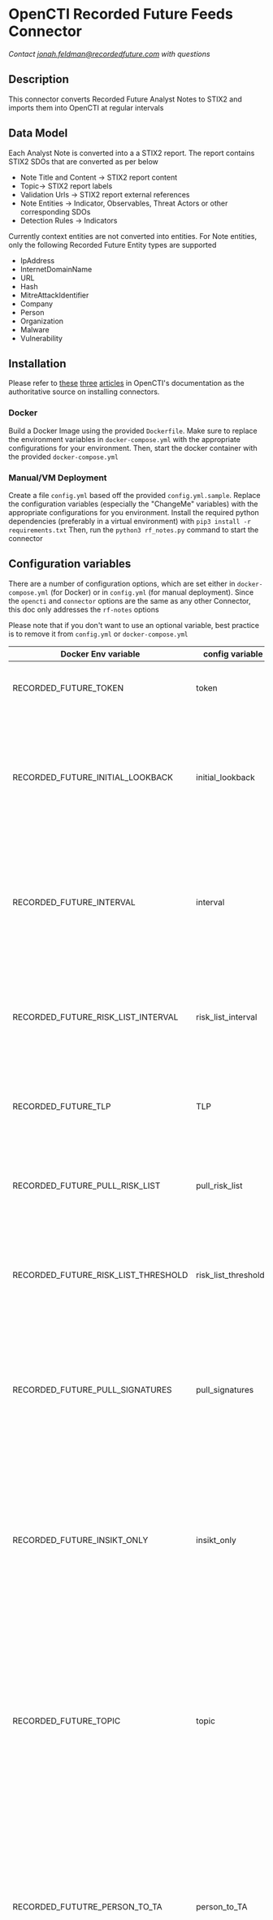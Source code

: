 # OpenCTI Recorded Future Feeds Connector
*Contact jonah.feldman@recordedfuture.com with questions*
## Description

This connector converts Recorded Future Analyst Notes to STIX2 and imports them into OpenCTI at regular intervals

## Data Model

Each Analyst Note is converted into a a STIX2 report. The report contains STIX2 SDOs that are converted as per below

- Note Title and Content -> STIX2 report content
- Topic-> STIX2 report labels
- Validation Urls -> STIX2 report external references
- Note Entities -> Indicator, Observables, Threat Actors or other corresponding SDOs
- Detection Rules -> Indicators

Currently context entities are not converted into entities. For Note entities, only the following Recorded Future Entity types are supported

- IpAddress
- InternetDomainName
- URL
- Hash
- MitreAttackIdentifier
- Company
- Person
- Organization
- Malware
- Vulnerability




## Installation

Please refer to [these](https://filigran.notion.site/OpenCTI-Ecosystem-868329e9fb734fca89692b2ed6087e76) [three](https://docs.opencti.io/latest/deployment/connectors/) [articles](https://docs.opencti.io/latest/development/connectors/) in OpenCTI's documentation as the authoritative source on installing connectors.

### Docker
Build a Docker Image using the provided `Dockerfile`. Make sure to replace the environment variables in `docker-compose.yml` with the appropriate configurations for your environment. Then, start the docker container with the provided `docker-compose.yml`

### Manual/VM Deployment
Create a file `config.yml` based off the provided `config.yml.sample`. Replace the configuration variables (especially the "ChangeMe" variables) with the appropriate configurations for you environment. Install the required python dependencies (preferably in a virtual environment) with `pip3 install -r requirements.txt` Then, run the `python3 rf_notes.py` command to start the connector

## Configuration variables

There are a number of configuration options, which are set either in `docker-compose.yml` (for Docker) or in `config.yml` (for manual deployment). Since the `opencti` and `connector` options are the same as any other Connector, this doc only addresses the `rf-notes` options

Please note that if you don't want to use an optional variable, best practice is to remove it from `config.yml` or `docker-compose.yml`

| Docker Env variable                 | config variable     | Description
|-------------------------------------|---------------------|------------
| RECORDED_FUTURE_TOKEN               | token               | API Token for Recorded Future. Required
| RECORDED_FUTURE_INITIAL_LOOKBACK    | initial_lookback    | The numeric timeframe the connector will search for Analyst Notes on the first run, in hours. Required
| RECORDED_FUTURE_INTERVAL            | interval            | The numeric interval (in hours) between scheduled executions of the connector (analyst note fetch). Required
| RECORDED_FUTURE_RISK_LIST_INTERVAL  | risk_list_interval  | The numeric interval (in hours) between scheduled executions of the risk list fetch. Required
| RECORDED_FUTURE_TLP                 | TLP                 | TLP marking of the report. One of White, Green, Amber, Red
| RECORDED_FUTURE_PULL_RISK_LIST      | pull_risk_list      | A boolean flag of whether to pull risk lists into OpenCTI. Defaults to False
| RECORDED_FUTURE_RISK_LIST_THRESHOLD | risk_list_threshold | A threshold value below which the related indicators are not taken into account in the risk list.
| RECORDED_FUTURE_PULL_SIGNATURES     | pull_signatures     | A boolean flag of whether to pull YARA, SIGMA, and SNORT rules from hunting packages into OpenCTI. Defaults to False
| RECORDED_FUTURE_INSIKT_ONLY         | insikt_only         | A boolean flag of whether to pull analyst notes only from the Insikt research team, or whether to include notes written by Users. Defaults to True
| RECORDED_FUTURE_TOPIC               | topic               | Filter Analyst Notes on a specific topic. Topics can be found [here](https://support.recordedfuture.com/hc/en-us/articles/360006361774-Analyst-Note-API). You **must** use the topic RFID, for example aUyI9M. Multiple topics are allowed (separated by ','). Optional
| RECORDED_FUTUTRE_PERSON_TO_TA       | person_to_TA        | Converts all Recorded Future entities of type person to STIX object "Threat Actor" instead of individual. DO NOT USE unless you **really** know what you're doing
| RECORDED_FUTURE_TA_TO_INTRUSION_SET | TA_to_intrusion_set | Converts all Recorded Future Threat Actors to STIX Object "Intrusion Set" instead of "Threat Actor". DO NOT USE unless you **really** know what you're doing
| RECORDED_FUTURE_RISK_AS_SCORE       | risk_as_score       | Use Recorded Future "risk" as a score for Stix Indicators
| RECORDED_FUTURE_RISK_THRESHOLD      | risk_threshold      | A threshold under which related indicators are not taken into account

## Usage
After Installation, the connector should require minimal interaction to use, and should update automatically at the hourly interval specified in your `docker-compose.yml` or `config.yml`. However, if you would like to force an immediate download of a new batch of Analyst notes, navigate to Data management -> Connectors and Workers in the OpenCTI platform. Find the "Recorded Future Notes" connector, and click on the refresh button to reset the connector's state and force a new download of Analyst Notes.

WARNING: manually  triggering a new run of the connector is likely to lead to duplicate Analyst Notes

## Verification
To verify that Analyst Notes have downloaded, navigate to the reports tab in the OpenCTI Platform. You should see new reports authored by the Identity Recorded Future. Click on those reports to see the indicators, Attack Patterns, and Notes imported in that Note

## Known Issues and Workarounds

### Issue: Version de-synchronization

Before building the Docker container, you need to set the version of pycti in `requirements.txt` equal to whatever version of OpenCTI you're running. Example, `pycti==5.3.1`. If you don't, the OpenCTI SDK will likely fail to initialize


### Issue: IPV6 support

Currently IPv6 IP entity types are not supported. This will be fixed in a future update
